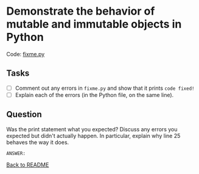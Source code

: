 # Demonstrate the behavior of mutable and immutable objects in Python

Code: [fixme.py](./fixme.py)

## Tasks
- [ ] Comment out any errors in `fixme.py` and show that it prints `code fixed!`
- [ ] Explain each of the errors (in the Python file, on the same line).

## Question
Was the print statement what you expected? Discuss any errors you expected but didn't actually happen. In particular, explain why line 25 behaves the way it does.
```
ANSWER:
```

[Back to README](README.md)
